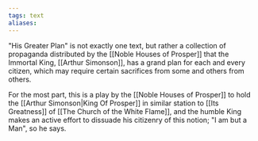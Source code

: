 ```yaml
---
tags: text
aliases:
---
```


"His Greater Plan" is not exactly one text, but rather a collection of propaganda distributed by the [[Noble Houses of Prosper]] that the Immortal King, [[Arthur Simonson]], has a grand plan for each and every citizen, which may require certain sacrifices from some and others from others.

For the most part, this is a play by the [[Noble Houses of Prosper]] to hold the [[Arthur Simonson|King Of Prosper]] in similar station to [[Its Greatness]] of [[The Church of the White Flame]], and the humble King makes an active effort to dissuade his citizenry of this notion; "I am but a Man", so he says.